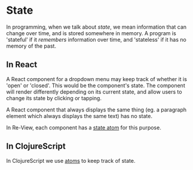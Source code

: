 # State

In programming, when we talk about _state_, we mean information that can change over time, and is stored somewhere in memory. A program is 'stateful' if it _remembers_ information over time, and 'stateless' if it has no memory of the past.

## In React

A React component for a dropdown menu may keep track of whether it is 'open' or 'closed'. This would be the component's state. The component will render differently depending on its current state, and allow users to change its state by clicking or tapping.

A React component that always displays the same thing (eg. a paragraph element which always displays the same text) has no state.

In Re-View, each component has a [state atom](../re-view/getting-started#state-atom) for this purpose.

## In ClojureScript

In ClojureScript we use [atoms](atoms) to keep track of state. 